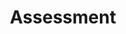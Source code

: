 ---
title: Assessment
order: 4
is_separator: false
sections:

  - file: intro
    layout: text

  - file: visualinput
    layout: board-block
    data:
      boardid: visualinput
      board_pos: second
      title: Visual input with JSXGraph 
      link: /share
      target: _blank

  - file: stackformulas
    layout: text
---